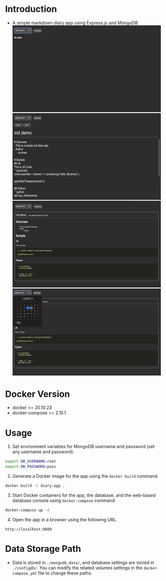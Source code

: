 # Introduction
- A simple markdown diary app using Express.js and MongoDB
![](./img/1.png)
![](./img/2.png)
![](./img/3.png)
![](./img/4.png)

# Docker Version
- docker >= 20.10.23
- docker-compose >= 2.15.1

# Usage
1. Set environment variables for MongoDB username and password (set any username and password).
```bash
export DB_USERNAME=root
export DB_PASSWORD=pass
```

2. Generate a Docker image for the app using the `docker build` command.
```bash
docker build -t diary-app .
```

3. Start Docker containers for the app, the database, and the web-based database console using `docker-compose` command.
```bash
docker-compose up -d
```

4. Open the app in a browser using the following URL.
```
http://localhost:8080
```

# Data Storage Path
- Data is stored in `./mongodb_data/`, and database settings are stored in `./configdb/`. You can modify the related volumes settings in the `docker-compose.yml` file to change these paths.
